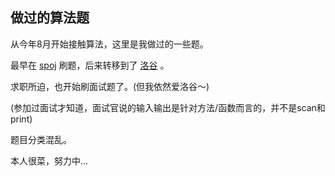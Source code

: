 ## 做过的算法题
从今年8月开始接触算法，这里是我做过的一些题。

最早在 [spoj](https://www.spoj.com/) 刷题，后来转移到了 [洛谷](https://www.luogu.org/) 。

求职所迫，也开始刷面试题了。(但我依然爱洛谷～)

(参加过面试才知道，面试官说的输入输出是针对方法/函数而言的，并不是scan和print)

题目分类混乱。

本人很菜，努力中...


